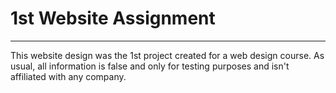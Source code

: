 # 1st Website Assignment
---------------------------------------------------------------------------------------
This website design was the 1st project created for a web design course.
As usual, all information is false and only for testing purposes and isn't affiliated with any company.
